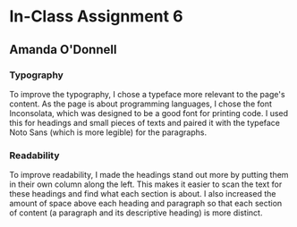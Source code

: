 # In-Class Assignment 6 
## Amanda O'Donnell

### Typography
To improve the typography, I chose a typeface more relevant to the page's content.  As the page is about programming languages, I chose the font Inconsolata, which was designed to be a good font for printing code.  I used this for headings and small pieces of texts and paired it with the typeface Noto Sans (which is more legible) for the paragraphs.

### Readability
To improve readability, I made the headings stand out more by putting them in their own column along the left.  This makes it easier to scan the text for these headings and find what each section is about.  I also increased the amount of space above each heading and paragraph so that each section of content (a paragraph and its descriptive heading) is more distinct.
